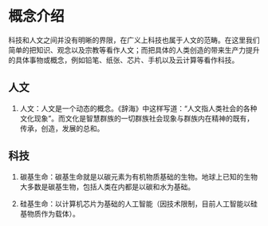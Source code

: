 # 概念介绍

科技和人文之间并没有明晰的界限，在广义上科技也属于人文的范畴。在这里我们简单的把知识、观念以及宗教等看作人文；而把具体的人类创造的带来生产力提升的具体事物或概念，例如铅笔、纸张、芯片、手机以及云计算等看作科技。

## 人文

1. 人文：人文是一个动态的概念。《辞海》中这样写道：“人文指人类社会的各种文化现象”。而文化是智慧群族的一切群族社会现象与群族内在精神的既有，传承，创造，发展的总和。

## 科技

1. 碳基生命：碳基生命就是以碳元素为有机物质基础的生物。地球上已知的生物大多数是碳基生物，包括人类在内都是以碳和水为基础。

2. 硅基生命：以计算机芯片为基础的人工智能（因技术限制，目前人工智能以硅基物质作为载体）。


